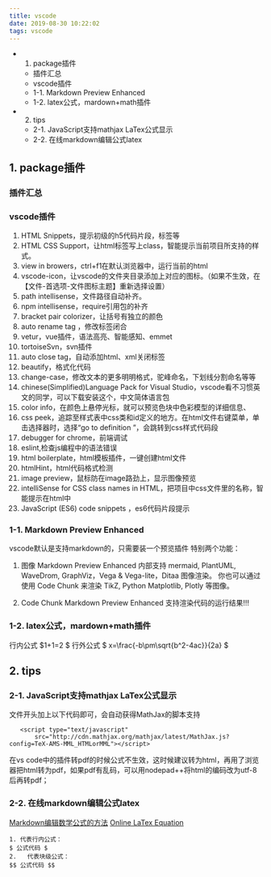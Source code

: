 ```yaml
---
title: vscode
date: 2019-08-30 10:22:02
tags: vscode
---
```


<!-- MarkdownTOC -->

- 1. package插件
    - 插件汇总
    - vscode插件
    - 1-1. Markdown Preview Enhanced
    - 1-2. latex公式，mardown+math插件
- 2. tips
    - 2-1. JavaScript支持mathjax LaTex公式显示
    - 2-2. 在线markdown编辑公式latex

<!-- /MarkdownTOC -->



## 1. package插件

### 插件汇总

### vscode插件
01. HTML Snippets，提示初级的h5代码片段，标签等
02. HTML CSS Support，让html标签写上class，智能提示当前项目所支持的样式。
03. view in browers，ctrl+f1在默认浏览器中，运行当前的html
04. vscode-icon，让vscode的文件夹目录添加上对应的图标。（如果不生效，在【文件-首选项-文件图标主题】重新选择设置）
05. path intellisense，文件路径自动补齐。
06. npm intellisense，require引用包的补齐
07. bracket pair colorizer，让括号有独立的颜色
08. auto rename tag ，修改标签闭合
09. vetur，vue插件，语法高亮、智能感知、emmet
10. tortoiseSvn，svn插件
11. auto close tag，自动添加html、xml关闭标签
12. beautify，格式化代码
13. change-case，修改文本的更多明明格式，驼峰命名，下划线分割命名等等
14. chinese(Simplified)Language Pack for Visual Studio，vscode看不习惯英文的同学，可以下载安装这个，中文简体语言包
15. color info，在颜色上悬停光标，就可以预览色块中色彩模型的详细信息、
16. css peek，追踪至样式表中css类和id定义的地方。在html文件右键菜单，单击选择器时，选择“go to definition ”，会跳转到css样式代码段
17. debugger for chrome，前端调试
18. eslint,检查js编程中的语法错误
19. html boilerplate，html模板插件，一键创建html文件
20. htmlHint，html代码格式检测
21. image preview，鼠标防在image路劲上，显示图像预览
22. intelliSense for CSS class names in HTML，把项目中css文件里的名称，智能提示在html中
23. JavaScript (ES6) code snippets ，es6代码片段提示


### 1-1. Markdown Preview Enhanced
vscode默认是支持markdown的，只需要装一个预览插件
特别两个功能：

1. 图像
Markdown Preview Enhanced 内部支持 mermaid, PlantUML, WaveDrom, GraphViz，Vega & Vega-lite，Ditaa 图像渲染。
你也可以通过使用 Code Chunk 来渲染 TikZ, Python Matplotlib, Plotly 等图像。

2. Code Chunk
Markdown Preview Enhanced 支持渲染代码的运行结果!!!


### 1-2. latex公式，mardown+math插件
行内公式 $1+1=2 $
行外公式 
$ x=\frac{-b\pm\sqrt{b^2-4ac}}{2a} $




## 2. tips


### 2-1. JavaScript支持mathjax LaTex公式显示
文件开头加上以下代码即可，会自动获得MathJax的脚本支持
```
   <script type="text/javascript"
       src="http://cdn.mathjax.org/mathjax/latest/MathJax.js?config=TeX-AMS-MML_HTMLorMML"></script>
```
在vs code中的插件转pdf的时候公式不生效，这时候建议转为html，再用了浏览器把html转为pdf，如果pdf有乱码，可以用nodepad++将html的编码改为utf-8后再转pdf；


### 2-2. 在线markdown编辑公式latex
[Markdown编辑数学公式的方法](https://blog.csdn.net/bryant_meng/article/details/78638456)
[Online LaTex Equation](http://latex.codecogs.com/eqneditor/editor.php)
```
1. 代表行内公式：
$ 公式代码 $ 
2.   代表块级公式：
$$ 公式代码 $$
```




